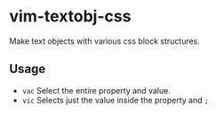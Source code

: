 # vim-textobj-css
Make text objects with various css block structures.

## Usage

* `vac` Select the entire property and value.
* `vic` Selects just the value inside the property and `;`

